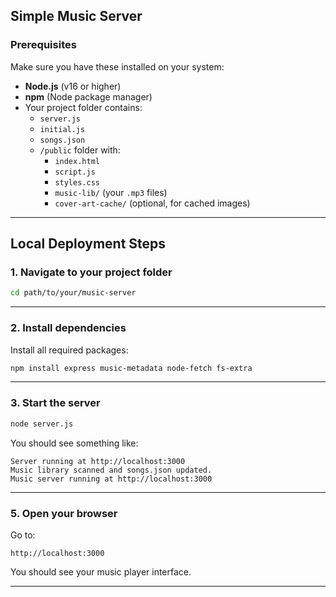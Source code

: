## Simple Music Server

### Prerequisites
Make sure you have these installed on your system:

- **Node.js** (v16 or higher)
- **npm** (Node package manager)
- Your project folder contains:
  - `server.js`
  - `initial.js`
  - `songs.json`
  - `/public` folder with:
    - `index.html`
    - `script.js`
    - `styles.css`
    - `music-lib/` (your `.mp3` files)
    - `cover-art-cache/` (optional, for cached images)

---

## Local Deployment Steps

### 1. Navigate to your project folder

```bash
cd path/to/your/music-server
```

---

### 2. Install dependencies

Install all required packages:

```bash
npm install express music-metadata node-fetch fs-extra
```

---

### 3. Start the server

```bash
node server.js
```

You should see something like:

```
Server running at http://localhost:3000
Music library scanned and songs.json updated.
Music server running at http://localhost:3000
```

---

### 5. Open your browser

Go to:

```
http://localhost:3000
```

You should see your music player interface.

---
